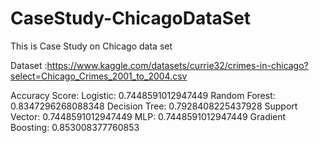 # CaseStudy-ChicagoDataSet
This is Case Study on Chicago data set 

Dataset :https://www.kaggle.com/datasets/currie32/crimes-in-chicago?select=Chicago_Crimes_2001_to_2004.csv

Accuracy Score:
Logistic: 0.7448591012947449
Random Forest: 0.8347296268088348
Decision Tree: 0.7928408225437928
Support Vector: 0.7448591012947449
MLP: 0.7448591012947449
Gradient Boosting: 0.853008377760853
